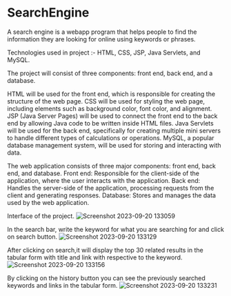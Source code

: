 # SearchEngine
A search engine is a webapp program that helps people to find the information they are looking for online using keywords or phrases. 


Technologies used in project :- HTML, CSS, JSP, Java Servlets, and MySQL.

The project will consist of three components: front end, back end, and a database.

HTML will be used for the front end, which is responsible for creating the structure of the web page.
CSS will be used for styling the web page, including elements such as background color, font color, and alignment.
JSP (Java Server Pages) will be used to connect the front end to the back end by allowing Java code to be written inside HTML files.
Java Servlets will be used for the back end, specifically for creating multiple mini servers to handle different types of calculations or operations.
MySQL, a popular database management system, will be used for storing and interacting with data.

The web application consists of three major components: front end, back end, and database.
Front end: Responsible for the client-side of the application, where the user interacts with the application.
Back end: Handles the server-side of the application, processing requests from the client and generating responses.
Database: Stores and manages the data used by the web application.

Interface of the project.
![Screenshot 2023-09-20 133059](https://github.com/AbdulMajeedShaik/SearchEngine/assets/131744350/ddb83885-26eb-44e6-9b9d-9df8b1297a68)

In the search bar, write the keyword for what you are searching for and click on search button.
![Screenshot 2023-09-20 133129](https://github.com/AbdulMajeedShaik/SearchEngine/assets/131744350/f24f5e44-398d-4987-9eff-fc5caba8e844)

After clicking on search,it will display the top 30 related results in the tabular form with title and link with respective to the keyword.
![Screenshot 2023-09-20 133156](https://github.com/AbdulMajeedShaik/SearchEngine/assets/131744350/b57b5602-677c-43e9-8d79-5aa16b4273fd)

By clicking on the history button you can see the previously searched keywords and links in the tabular form.
![Screenshot 2023-09-20 133231](https://github.com/AbdulMajeedShaik/SearchEngine/assets/131744350/7eaeaaeb-a94b-448a-8eb3-5de4ea6ddd59)

